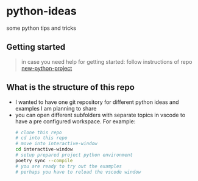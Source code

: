 # python-ideas

some python tips and tricks

## Getting started

> in case you need help for getting started: follow instructions of repo [new-python-project](https://github.com/juliusunscripted/new-python-project)


## What is the structure of this repo

- I wanted to have one git repository for different python ideas and examples I am planning to share
- you can open different subfolders with separate topics in vscode to have a pre configured workspace. For example:
	```bash
	# clone this repo
	# cd into this repo
	# move into interactive-window
	cd interactive-window
	# setup prepared project python environment
	poetry sync --compile
	# you are ready to try out the examples
	# perhaps you have to reload the vscode window
	```
